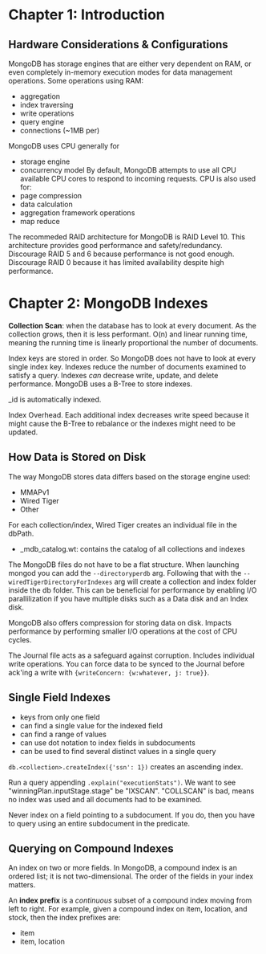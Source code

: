 # Chapter 1: Introduction
## Hardware Considerations & Configurations
MongoDB has storage engines that are either very dependent on RAM, or even completely in-memory execution modes for data management operations.
Some operations using RAM:
- aggregation
- index traversing
- write operations
- query engine
- connections (~1MB per)

MongoDB uses CPU generally for
- storage engine
- concurrency model
By default, MongoDB attempts to use all CPU available CPU cores to respond to incoming requests.
CPU is also used for:
- page compression
- data calculation
- aggregation framework operations
- map reduce

The recommeded RAID architecture for MongoDB is RAID Level 10.
This architecture provides good performance and safety/redundancy.
Discourage RAID 5 and 6 because performance is not good enough.
Discourage RAID 0 because it has limited availability despite high performance.

# Chapter 2: MongoDB Indexes
__Collection Scan__: when the database has to look at every document.
As the collection grows, then it is less performant.
O(n) and linear running time, meaning the running time is linearly proportional the number of documents.

Index keys are stored in order.
So MongoDB does not have to look at every single index key.
Indexes reduce the number of documents examined to satisfy a query.
Indexes _can_ decrease write, update, and delete performance.
MongoDB uses a B-Tree to store indexes.

_id is automatically indexed.

Index Overhead. Each additional index decreases write speed because it might cause the B-Tree to rebalance or the indexes might need to be updated.

## How Data is Stored on Disk
The way MongoDB stores data differs based on the storage engine used:
- MMAPv1
- Wired Tiger
- Other

For each collection/index, Wired Tiger creates an individual file in the dbPath.
- _mdb_catalog.wt: contains the catalog of all collections and indexes

The MongoDB files do not have to be a flat structure.
When launching mongod you can add the `--directoryperdb` arg.
Following that with the `--wiredTigerDirectoryForIndexes` arg will create a collection and index folder inside the db folder.
This can be beneficial for performance by enabling I/O parallilization if you have multiple disks such as a Data disk and an Index disk.

MongoDB also offers compression for storing data on disk.
Impacts performance by performing smaller I/O operations at the cost of CPU cycles.

The Journal file acts as a safeguard against corruption.
Includes individual write operations.
You can force data to be synced to the Journal before ack'ing a write with `{writeConcern: {w:whatever, j: true}}`.

## Single Field Indexes
- keys from only one field
- can find a single value for the indexed field
- can find a range of values
- can use dot notation to index fields in subdocuments
- can be used to find several distinct values in a single query

`db.<collection>.createIndex({'ssn': 1})` creates an ascending index.

Run a query appending `.explain("executionStats")`.
We want to see "winningPlan.inputStage.stage" be "IXSCAN".
"COLLSCAN" is bad, means no index was used and all documents had to be examined.

Never index on a field pointing to a subdocument.
If you do, then you have to query using an entire subdocument in the predicate.

## Querying on Compound Indexes
An index on two or more fields.
In MongoDB, a compound index is an ordered list; it is not two-dimensional.
The order of the fields in your index matters.

An __index prefix__ is a _continuous_ subset of a compound index moving from left to right.
For example, given a compound index on item, location, and stock, then the index prefixes are:
- item
- item, location